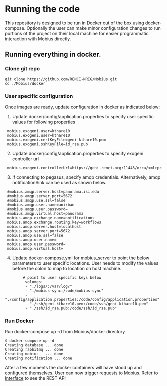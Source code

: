 # Running the code
This repository is designed to be run in Docker out of the box using docker-compose. Optionally the user can make minor configuration changes to run portions of the project on their local machine for easier programmatic interaction with Mobius directly.

## Running everything in docker.
### Clone git repo
```
git clone https://github.com/RENCI-NRIG/Mobius.git
cd ./Mobius/docker
```
### User specific configuration
Once images are ready, update configuration in docker as indicated below:
1. Update docker/config/application.properties to specify user specific values for following properties
```
 mobius.exogeni.user=kthare10
 mobius.exogeni.user=kthare10
 mobius.exogeni.certKeyFile=geni-kthare10.pem
 mobius.exogeni.sshKeyFile=id_rsa.pub
 ```
 2. Update docker/config/application.properties to specify exogeni controller url
```
 mobius.exogeni.controllerUrl=https://geni.renci.org:11443/orca/xmlrpc
```
3. If connecting to pegasus, specify amqp credentials. Alternatively, amqp notificationSink can be used as shown below. 
```
 #mobius.amqp.server.host=panorama.isi.edu
 #mobius.amqp.server.port=5672
 #mobius.amqp.use.ssl=false
 #mobius.amqp.user.name=anirban
 #mobius.amqp.user.password=
 #mobius.amqp.virtual.host=panorama
 mobius.amqp.exchange.name=notifications
 mobius.amqp.exchange.routing.key=workflows
 mobius.amqp.server.host=localhost
 mobius.amqp.server.port=5672
 mobius.amqp.use.ssl=false
 mobius.amqp.user.name=
 mobius.amqp.user.password=
 mobius.amqp.virtual.host=
```
4. Update docker-compose.yml for mobius_server to point the below parameters to user specific locations. User needs to modify the values before the colon to map to location on host machine.
```
        # point to user specific keys below
         volumes:
         - "./logs/:/var/log/"
         - "./mobius-sync:/code/mobius-sync"         
         - "./config/application.properties:/code/config/application.properties"
         - "./ssh/geni-kthare10.pem:/code/ssh/geni-kthare10.pem"
         - "./ssh/id_rsa.pub:/code/ssh/id_rsa.pub"
```
### Run Docker
Run docker-compose up -d from Mobius/docker directory

```
$ docker-compose up -d
Creating database ... done
Creating rabbitmq ... done
Creating mobius   ... done
Creating notification ... done
```
After a few moments the docker containers will have stood up and configured themselves. User can now trigger requests to Mobius. Refer to [Interface](../mobius/Interface.md) to see the REST API
